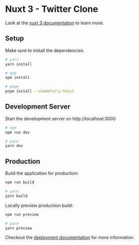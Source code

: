 # Nuxt 3 - Twitter Clone

Look at the [nuxt 3 documentation](https://v3.nuxtjs.org) to learn more.

## Setup

Make sure to install the dependencies:

```bash
# yarn
yarn install

# npm
npm install

# pnpm
pnpm install --shamefully-hoist
```

## Development Server

Start the development server on http://localhost:3000

```bash
# npm
npm run dev

# yarn
yarn dev

```

## Production

Build the application for production:

```bash
npm run build

# yarn
yarn build
```

Locally preview production build:

```bash
npm run preview

# yarn
yarn preview
```

Checkout the [deployment documentation](https://v3.nuxtjs.org/guide/deploy/presets) for more information.
